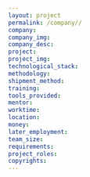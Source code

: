 ```yaml
---
layout: project
permalink: /company//
company:
company_img:
company_desc:
project:
project_img:
technological_stack:
methodology:
shipment_method:
training:
tools_provided:
mentor:
worktime:
location:
money:
later_employment:
team_size:
requirements:
project_roles:
copyrights:
---
```

